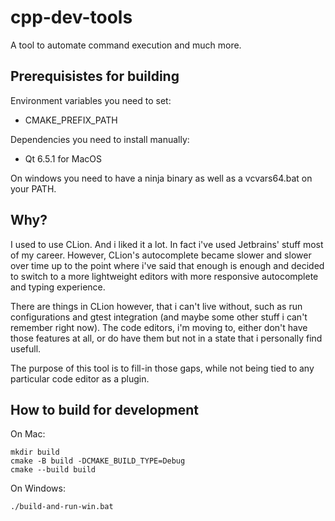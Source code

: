 # cpp-dev-tools
A tool to automate command execution and much more.

## Prerequisistes for building
Environment variables you need to set:
- CMAKE_PREFIX_PATH

Dependencies you need to install manually:
- Qt 6.5.1 for MacOS

On windows you need to have a ninja binary as well as a vcvars64.bat on your PATH.

## Why?
I used to use CLion. And i liked it a lot. In fact i've used Jetbrains' stuff most of my career.
However, CLion's autocomplete became slower and slower over time up to the point where i've said that enough is enough and decided to switch to a more lightweight editors with more responsive autocomplete and typing experience.

There are things in CLion however, that i can't live without, such as run configurations and gtest integration (and maybe some other stuff i can't remember right now). The code editors, i'm moving to, either don't have those features at all, or do have them but not in a state that i personally find usefull.

The purpose of this tool is to fill-in those gaps, while not being tied to any particular code editor as a plugin.

## How to build for development
On Mac:
```
mkdir build
cmake -B build -DCMAKE_BUILD_TYPE=Debug
cmake --build build
```
On Windows:
```
./build-and-run-win.bat
```
